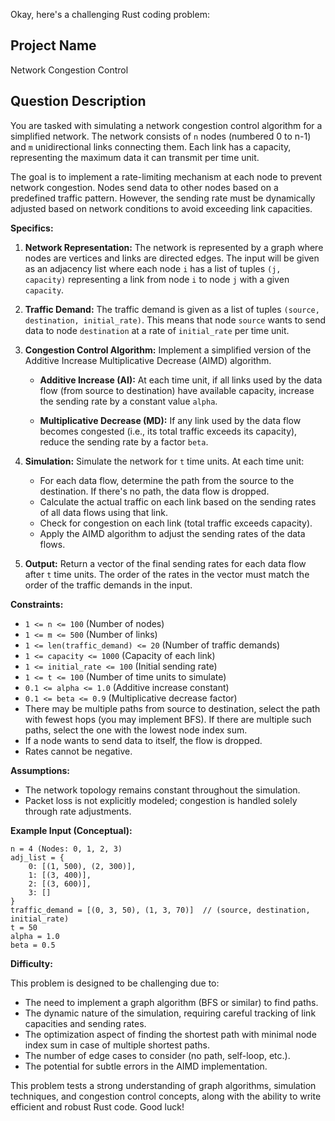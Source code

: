 Okay, here's a challenging Rust coding problem:

## Project Name

Network Congestion Control

## Question Description

You are tasked with simulating a network congestion control algorithm for a simplified network. The network consists of `n` nodes (numbered 0 to n-1) and `m` unidirectional links connecting them. Each link has a capacity, representing the maximum data it can transmit per time unit.

The goal is to implement a rate-limiting mechanism at each node to prevent network congestion.  Nodes send data to other nodes based on a predefined traffic pattern.  However, the sending rate must be dynamically adjusted based on network conditions to avoid exceeding link capacities.

**Specifics:**

1.  **Network Representation:** The network is represented by a graph where nodes are vertices and links are directed edges. The input will be given as an adjacency list where each node `i` has a list of tuples `(j, capacity)` representing a link from node `i` to node `j` with a given `capacity`.

2.  **Traffic Demand:** The traffic demand is given as a list of tuples `(source, destination, initial_rate)`.  This means that node `source` wants to send data to node `destination` at a rate of `initial_rate` per time unit.

3.  **Congestion Control Algorithm:** Implement a simplified version of the Additive Increase Multiplicative Decrease (AIMD) algorithm.

    *   **Additive Increase (AI):**  At each time unit, if all links used by the data flow (from source to destination) have available capacity, increase the sending rate by a constant value `alpha`.

    *   **Multiplicative Decrease (MD):** If any link used by the data flow becomes congested (i.e., its total traffic exceeds its capacity), reduce the sending rate by a factor `beta`.

4.  **Simulation:** Simulate the network for `t` time units. At each time unit:

    *   For each data flow, determine the path from the source to the destination.  If there's no path, the data flow is dropped.
    *   Calculate the actual traffic on each link based on the sending rates of all data flows using that link.
    *   Check for congestion on each link (total traffic exceeds capacity).
    *   Apply the AIMD algorithm to adjust the sending rates of the data flows.

5.  **Output:** Return a vector of the final sending rates for each data flow after `t` time units.  The order of the rates in the vector must match the order of the traffic demands in the input.

**Constraints:**

*   `1 <= n <= 100` (Number of nodes)
*   `1 <= m <= 500` (Number of links)
*   `1 <= len(traffic_demand) <= 20` (Number of traffic demands)
*   `1 <= capacity <= 1000` (Capacity of each link)
*   `1 <= initial_rate <= 100` (Initial sending rate)
*   `1 <= t <= 100` (Number of time units to simulate)
*   `0.1 <= alpha <= 1.0` (Additive increase constant)
*   `0.1 <= beta <= 0.9` (Multiplicative decrease factor)
*   There may be multiple paths from source to destination, select the path with fewest hops (you may implement BFS). If there are multiple such paths, select the one with the lowest node index sum.
*   If a node wants to send data to itself, the flow is dropped.
*   Rates cannot be negative.

**Assumptions:**

*   The network topology remains constant throughout the simulation.
*   Packet loss is not explicitly modeled; congestion is handled solely through rate adjustments.

**Example Input (Conceptual):**

```
n = 4 (Nodes: 0, 1, 2, 3)
adj_list = {
    0: [(1, 500), (2, 300)],
    1: [(3, 400)],
    2: [(3, 600)],
    3: []
}
traffic_demand = [(0, 3, 50), (1, 3, 70)]  // (source, destination, initial_rate)
t = 50
alpha = 1.0
beta = 0.5
```

**Difficulty:**

This problem is designed to be challenging due to:

*   The need to implement a graph algorithm (BFS or similar) to find paths.
*   The dynamic nature of the simulation, requiring careful tracking of link capacities and sending rates.
*   The optimization aspect of finding the shortest path with minimal node index sum in case of multiple shortest paths.
*   The number of edge cases to consider (no path, self-loop, etc.).
*   The potential for subtle errors in the AIMD implementation.

This problem tests a strong understanding of graph algorithms, simulation techniques, and congestion control concepts, along with the ability to write efficient and robust Rust code. Good luck!
